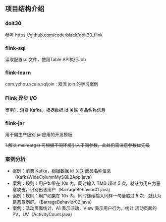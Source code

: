 
## 项目结构介绍

### doit30
参考 https://github.com/coderblack/doit30_flink

### flink-sql
读取配置sql文件，使用Table API执行Job      

### flink-learn     
com.yzhou.scala.sqljoin : 双流 join 的学习案例     

### Flink 异步 I/O    

案例1：消费 Kafka，根据数据 id 关联 商品名称信息  

### flink-jar   
用于偏生产级别 jar应用的开发模板      

~~1.解决 main(args) 可根据不同环境引入不同参数，此处仍需注意参数优先级~~   


### 案例分析    
* 案例：消费 Kafka，根据数据 id 关联 商品名称信息（KafkaWideColumnMySQL2App.java）
* 案例：规则：用户如果在 10s 内，同时输入 TMD 超过 5 次，就认为用户为恶意攻击，识别出该用户（BarrageBehavior01.java）
* 案例：规则：用户如果在 10s 内，同时连续输入同样一句话超过 5 次，就认为是恶意刷屏。（BarrageBehavior02.java）
* 案例：活动页面统计，A1 表示活动，View 表示用户行为，统计 活动页面的 PV，UV（ActivityCount.java）


